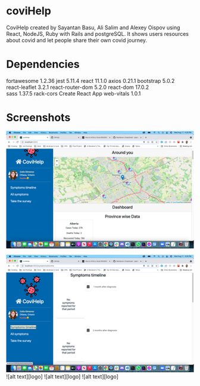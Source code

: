 # coviHelp

CoviHelp created by Sayantan Basu, Ali Salim and Alexey Oispov using React, NodeJS, Ruby with Rails and postgreSQL. It shows users resources about covid and let people share their own covid journey.

# Dependencies

fortawesome 1.2.36
jest 5.11.4
react 11.1.0
axios 0.21.1
bootstrap 5.0.2   
react-leaflet 3.2.1
react-router-dom 5.2.0
react-dom 17.0.2  
sass 1.37.5 
rack-cors 
Create React App
web-vitals 1.0.1

# Screenshots

![Home Page](https://github.com/Sbasu2512/coviHelp/blob/main/shots/Screen%20Shot%202021-08-11%20at%204.29.08%20PM.png)

![Symptoms Time Line](https://github.com/Sbasu2512/coviHelp/blob/main/shots/Screen%20Shot%202021-08-11%20at%204.29.40%20PM.png)
![alt text][logo]
![alt text][logo]
![alt text][logo]


